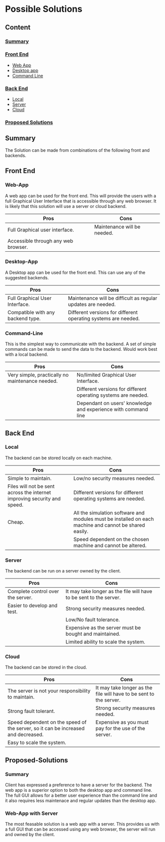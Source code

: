 # Possible Solutions
## Content 
### [Summary](#Summary)
### [Front End](#Front-End) 
* [Web App](#Web-App)
* [Desktop app](#Desktop-App)
* [Command Line](#Command-Line)


### [Back End](#Back-End)
* [Local](#Local)
* [Server](#Server)
* [Cloud](#Cloud)

### [Proposed Solutions](#Proposed-Solutions)

## Summary
The Solution can be made from combinations of the following front and backends.

## Front End

### Web-App

A web app can be used for the front end. This will provide the users with a full Graphical User Interface that is accessible through any web browser. It is likely that this solution will use a server or cloud backend. 

| Pros| Cons| 
| ----- | ----------- | 
| Full Graphical user interface. | Maintenance will be needed. |
| Accessible through any web browser. |  |


### Desktop-App

A Desktop app can be used for the front end. This can use any of the suggested backends.

| Pros| Cons| 
| ----- | ----------- | 
| Full Graphical User Interface. | Maintenance will be difficult as regular updates are needed. |
| Compatible with any backend type. | Different versions for different operating systems are needed. |

### Command-Line
This is the simplest way to communicate with the backend. A set of simple commands can be made to send the data to the backend. Would work best with a local backend.

| Pros| Cons| 
| ----- | ----------- | 
| Very simple, practically no maintenance needed. | No/limited Graphical User Interface. |
|  | Different versions for different operating systems are needed. |
|  | Dependant on users' knowledge and experience with command line |

## Back End

### Local
The backend can be stored locally on each machine. 

| Pros| Cons| 
| ----- | ----------- | 
| Simple to maintain. | Low/no security measures needed. |
| Files will not be sent across the internet improving security and speed. | Different versions for different operating systems are needed. |
| Cheap. | All the simulation software and modules must be installed on each machine and cannot be shared easily. |
|  | Speed dependent on the chosen machine and cannot be altered. |

### Server
The backend can be run on a server owned by the client.

| Pros| Cons| 
| ----- | ----------- | 
| Complete control over the server. | It may take longer as the file will have to be sent to the server. |
| Easier to develop and test. | Strong security measures needed. | 
|  | Low/No fault tolerance. | 
|  | Expensive as the server must be bought and maintained. | 
|  | Limited ability to scale the system. | 

### Cloud
The backend can be stored in the cloud. 

| Pros| Cons| 
| ----- | ----------- | 
| The server is not your responsibility to maintain. | It may take longer as the file will have to be sent to the server. |
| Strong fault tolerant. | Strong security measures needed. | 
| Speed dependent on the speed of the server, so it can be increased and decreased. | Expensive as you must pay for the use of the server. | 
| Easy to scale the system. |  | 

## Proposed-Solutions

### Summary
Client has expressed a preference to have a server for the backend.
The web app is a superior option to both the desktop app and command line. The full GUI allows for a better user experience than the command line and it also requires less maintenace and regular updates than the desktop app.

### Web-App with Server
The most feasable solution is a web app with a server. This provides us with a full GUI that can be accessed using any web browser, the server will run and owned by the client.
